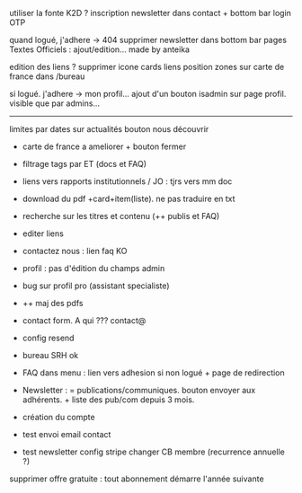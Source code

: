 utiliser la fonte K2D ?
inscription newsletter dans contact + bottom bar
login OTP

quand logué, j'adhere -> 404
supprimer newsletter dans bottom bar
pages Textes Officiels : ajout/edition...
made by anteika

edition des liens ?
supprimer icone cards liens
position zones sur carte de france dans /bureau

si logué. j'adhere -> mon profil...
ajout d'un bouton isadmin sur page profil. visible que par admins...


------ 
limites par dates sur actualités
bouton nous découvrir
* carte de france a ameliorer + bouton fermer
* filtrage tags par ET (docs et FAQ)
* liens vers rapports institutionnels / JO : tjrs vers mm doc
* download du pdf +card+item(liste). ne pas traduire en txt
* recherche sur les titres et contenu (++ publis et FAQ)
* editer liens
* contactez nous : lien faq KO
* profil : pas d'édition du champs admin
* bug sur profil pro (assistant specialiste)
* ++ maj des pdfs
* contact form. A qui ??? contact@
* config resend
* bureau SRH ok
 * FAQ dans menu : lien vers adhesion si non logué + page de redirection

 * Newsletter : = publications/communiques. bouton envoyer aux adhérents. + liste des pub/com depuis 3 mois.

* création du compte
 * test envoi email contact
 * test newsletter
config stripe
changer CB membre (recurrence annuelle ?)

supprimer offre gratuite : tout abonnement démarre l'année suivante



